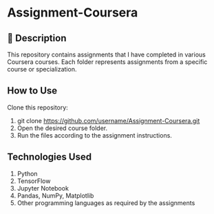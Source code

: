 # Assignment-Coursera

## 📌 Description ##

This repository contains assignments that I have completed in various Coursera courses. Each folder represents assignments from a specific course or specialization.

## How to Use ##

Clone this repository:
1. git clone https://github.com/username/Assignment-Coursera.git
2. Open the desired course folder.
3. Run the files according to the assignment instructions.

## Technologies Used ##

1. Python
2. TensorFlow
3. Jupyter Notebook
4. Pandas, NumPy, Matplotlib
5. Other programming languages as required by the assignments
